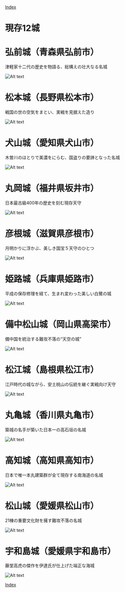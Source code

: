 [Index](../index.md)

# 現存12城

# 弘前城（青森県弘前市）
津軽家十二代の歴史を物語る、総構えの壮大なる名城

![Alt text](01_hirosaki.jpg)


# 松本城（長野県松本市）
戦国の世の空気をまとい、実戦を見据えた造り

![Alt text](02_matsumoto.jpg)


# 犬山城（愛知県犬山市）
木曽川のほとりで美濃をにらむ、国盗りの要諦となった名城

![Alt text](03_inuyama.jpg)


# 丸岡城（福井県坂井市）
日本最古級400年の歴史を刻む現存天守

![Alt text](04_maruoka.jpg)


# 彦根城（滋賀県彦根市）
月明かりに浮かぶ、美しき国宝５天守のひとつ

![Alt text](05_hikone.jpg)

# 姫路城（兵庫県姫路市）
平成の保存修理を経て、生まれ変わった美しい白鷺の城

![Alt text](06_himeji.jpg)

# 備中松山城（岡山県高梁市）
備中国を統治する難攻不落の“天空の城”

![Alt text](07_bityumatuyama.jpg)


# 松江城（島根県松江市）
江戸時代の城ながら、安土桃山の伝統を継ぐ実戦向け天守

![Alt text](08_matsue.jpg)

# 丸亀城（香川県丸亀市）
築城の名手が築いた日本一の高石垣の名城

![Alt text](09_marugame.jpg)

# 高知城（高知県高知市）
日本で唯一本丸建築群が全て現存する南海道の名城

![Alt text](10_kouchi.jpg)

# 松山城（愛媛県松山市）
21棟の重要文化財を擁す難攻不落の名城


![Alt text](11_matsuyama.jpg)


# 宇和島城（愛媛県宇和島市）
藤堂高虎の傑作を伊達氏が仕上げた端正な海城

![Alt text](12_uwajima.jpg)

[Index](../index.md)